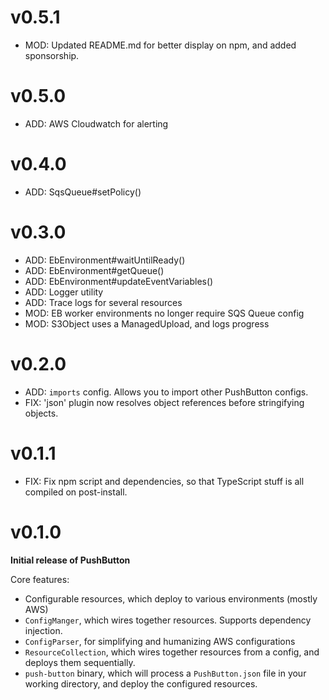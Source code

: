 # v0.5.1

* MOD: Updated README.md for better display on npm, and added sponsorship.

# v0.5.0

* ADD: AWS Cloudwatch for alerting

# v0.4.0

* ADD: SqsQueue#setPolicy()

# v0.3.0

* ADD: EbEnvironment#waitUntilReady()
* ADD: EbEnvironment#getQueue()
* ADD: EbEnvironment#updateEventVariables()
* ADD: Logger utility
* ADD: Trace logs for several resources
* MOD: EB worker environments no longer require SQS Queue config
* MOD: S3Object uses a ManagedUpload, and logs progress


# v0.2.0

* ADD: `imports` config. Allows you to import other PushButton configs.
* FIX: 'json' plugin now resolves object references before stringifying objects.

# v0.1.1

* FIX: Fix npm script and dependencies, so that TypeScript stuff
       is all compiled on post-install.

# v0.1.0

**Initial release of PushButton**

Core features:

* Configurable resources, which deploy to various environments (mostly AWS)
* `ConfigManger`, which wires together resources. Supports dependency injection.
* `ConfigParser`, for simplifying and humanizing AWS configurations
* `ResourceCollection`, which wires together resources from a config,
  and deploys them sequentially.
* `push-button` binary, which will process a `PushButton.json` file in your
  working directory, and deploy the configured resources.